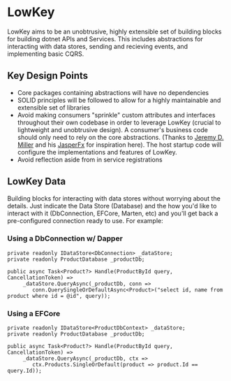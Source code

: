 # LowKey
LowKey aims to be an unobtrusive, highly extensible set of building blocks for building dotnet APIs and Services. This includes abstractions for interacting with data stores, sending and recieving events, and implementing basic CQRS.

## Key Design Points
* Core packages containing abstractions will have no dependencies
* SOLID principles will be followed to allow for a highly maintainable and extensible set of libraries
* Avoid making consumers "sprinkle" custom attributes and interfaces throughout their own codebase in order to leverage LowKey (crucial to lightweight and unobtrusive design). A consumer's business code should only need to rely on the core abstractions. (Thanks to [Jeremy D. Miller](https://jeremydmiller.com/) and his [JasperFx](https://jasperfx.github.io) for inspiration here). The host startup code will configure the implementations and features of LowKey.
* Avoid reflection aside from in service registrations

## LowKey Data
Building blocks for interacting with data stores without worrying about the details. Just indicate the Data Store (Database) and the how you'd like to interact with it (DbConnection, EFCore, Marten, etc) and you'll get back a pre-configured connection ready to use. For example:

### Using a DbConnection w/ Dapper

```
private readonly IDataStore<DbConnection> _dataStore;
private readonly ProductDatabase _productDb;

public async Task<Product?> Handle(ProductById query, CancellationToken) =>
     _dataStore.QueryAsync(_productDb, conn =>        
        conn.QuerySingleOrDefaultAsync<Product>("select id, name from product where id = @id", query));
```

### Using a EFCore

```
private readonly IDataStore<ProductDbContext> _dataStore;
private readonly ProductDatabase _productDb;

public async Task<Product?> Handle(ProductById query, CancellationToken) =>
     _dataStore.QueryAsync(_productDb, ctx =>        
        ctx.Products.SingleOrDefault(product => product.Id == query.Id));
```
